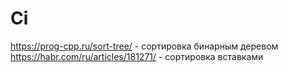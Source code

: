 # Ci
https://prog-cpp.ru/sort-tree/  - сортировка бинарным деревом
https://habr.com/ru/articles/181271/  - сортировка вставками
